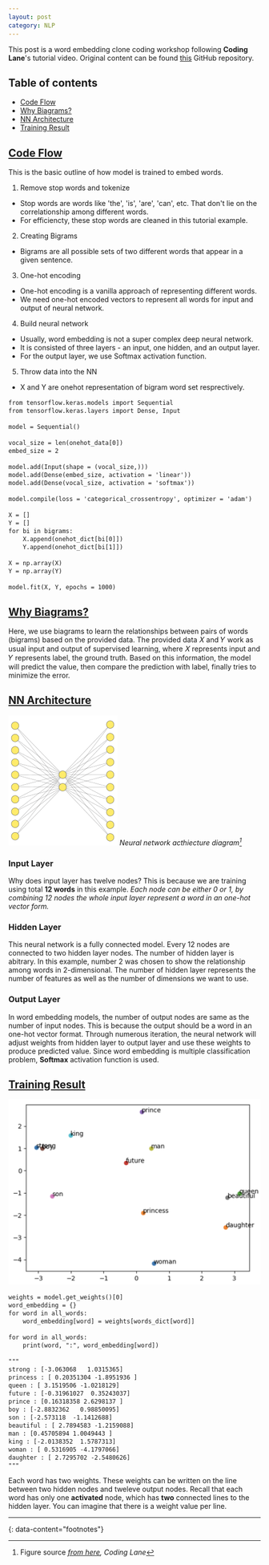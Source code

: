 ```yaml
---
layout: post
category: NLP
---
```


This post is a word embedding clone coding workshop following **Coding Lane**'s tutorial video. 
Original content can be found [this](https://github.com/Coding-Lane/Training-Word-Embeddings---Scratch) GitHub repository.

## Table of contents
- [Code Flow](#code-flow)
- [Why Biagrams?](#biagram)
- [NN Architecture](#nn)
- [Training Result](##tr)

## [Code Flow](#code-flow)

This is the basic outline of how model is trained to embed words.

1. Remove stop words and tokenize
  - Stop words are words like 'the', 'is', 'are', 'can', etc. That don't lie on the correlationship among different words.
  - For efficiencty, these stop words are cleaned in this tutorial example.

2. Creating Bigrams
  - Bigrams are all possible sets of two different words that appear in a given sentence.

3. One-hot encoding
  - One-hot encoding is a vanilla approach of representing different words.
  - We need one-hot encoded vectors to represent all words for input and output of neural network.

4. Build neural network
  - Usually, word embedding is not a super complex deep neural network.
  - It is consisted of three layers - an input, one hidden, and an output layer.
  - For the output layer, we use Softmax activation function.

5. Throw data into the NN
  - X and Y are onehot representation of bigram word set resprectively.

  ```
  from tensorflow.keras.models import Sequential
  from tensorflow.keras.layers import Dense, Input
  
  model = Sequential()
  
  vocal_size = len(onehot_data[0])
  embed_size = 2
  
  model.add(Input(shape = (vocal_size,)))
  model.add(Dense(embed_size, activation = 'linear'))
  model.add(Dense(vocal_size, activation = 'softmax'))
  
  model.compile(loss = 'categorical_crossentropy', optimizer = 'adam')

  X = []
  Y = []
  for bi in bigrams:
      X.append(onehot_dict[bi[0]])
      Y.append(onehot_dict[bi[1]])
  
  X = np.array(X)
  Y = np.array(Y)
  
  model.fit(X, Y, epochs = 1000)
  ```

## [Why Biagrams?](#biagram)

Here, we use biagrams to learn the relationships between pairs of words (bigrams) based on the provided data. The provided data 𝑋 and 𝑌 work as usual input and output of supervised learning, where 𝑋 represents input and 𝑌 represents label, the ground truth. Based on this information, the model will predict the value, then compare the prediction with label, finally tries to minimize the error.

## [NN Architecture](#nn)

![nn-architecture](https://github.com/Coding-Lane/Training-Word-Embeddings---Scratch/blob/main/nn-2.png?raw=true)
*Neural network acthiecture diagram[^1]*

### Input Layer

Why does input layer has twelve nodes? This is because we are training using total **12 words** in this example. *Each node can be either 0 or 1, by combining 12 nodes the whole input layer represent a word in an one-hot vector form.* 

### Hidden Layer

This neural network is a fully connected model. Every 12 nodes are connected to two hidden layer nodes. The number of hidden layer is abitrary. In this example, number 2 was chosen to show the relationship among words in 2-dimensional. The number of hidden layer represents the number of features as well as the number of dimensions we want to use.

### Output Layer

In word embedding models, the number of output nodes are same as the number of input nodes. This is because the output should be a word in an one-hot vector format. Through numerous iteration, the neural network will adjust weights from hidden layer to output layer and use these weights to produce predicted value. Since word embedding is multiple classification problem, **Softmax** activation function is used.

## [Training Result](##tr)

![training-result](https://raw.githubusercontent.com/nik-pitts/machinelearning601/master/_images/2024-07-14-word-embedding-result.png)

```
weights = model.get_weights()[0]
word_embedding = {}
for word in all_words:
    word_embedding[word] = weights[words_dict[word]]

for word in all_words:
    print(word, ":", word_embedding[word])

"""
strong : [-3.063068   1.0315365]
princess : [ 0.20351304 -1.8951936 ]
queen : [ 3.1519506 -1.0218129]
future : [-0.31961027  0.35243037]
prince : [0.16318358 2.6298137 ]
boy : [-2.8832362   0.98850095]
son : [-2.573118  -1.1412688]
beautiful : [ 2.7894583 -1.2159088]
man : [0.45705894 1.0049443 ]
king : [-2.0138352  1.5787313]
woman : [ 0.5316905 -4.1797066]
daughter : [ 2.7295702 -2.5480626]
"""
```

Each word has two weights. These weights can be written on the line between two hidden nodes and tweleve output nodes. Recall that each word has only one **activated** node, which has **two** connected lines to the hidden layer. You can imagine that there is a weight value per line.

---
{: data-content="footnotes"}

[^1]: Figure source *[from here](https://github.com/Coding-Lane/Training-Word-Embeddings---Scratch), Coding Lane*

